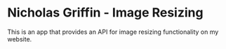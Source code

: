 # Nicholas Griffin - Image Resizing

This is an app that provides an API for image resizing functionality on my website.